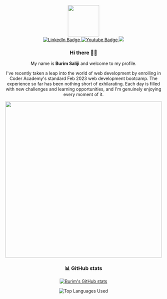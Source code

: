 [I believe in center aligned 🤲]: #

<div align="center">
  
[this is for the picture]: #	
<div id="header">
<img src="https://media.giphy.com/media/M9gbBd9nbDrOTu1Mqx/giphy.gif" width="100"/>
</div>
  
[badges i got it from shields.io ... anyone can copy and paste the link and change the parameters to test out, atleast thats how i did it]: #  
<div id="badges">
<a href="(https://www.linkedin.com/in/burim-saliji-0734b6277/)">
  <img src="https://img.shields.io/badge/LinkedIn-blue?style=for-the-badge&logo=linkedin&logoColor=white" alt="LinkedIn Badge"/>
</a>

<a href="buz.saliji@gmail.com">
  <img src="https://img.shields.io/badge/Gmail-white?style=for-the-badge&logo=gmail&logoColor=red" alt="Youtube Badge"/>
</a>
<a href="(https://www.facebook.com/profile.php?id=1634557282)">
  <img src="https://img.shields.io/badge/Facebook-1877F2?style=for-the-badge&logo=facebook&logoColor=white"/>
</a>
</div>


### Hi there 👋🎉

My name is **Burim Saliji** and welcome to my profile.

I've recently taken a leap into the world of web development by enrolling in Coder Academy's standard Feb 2023 web development bootcamp. The experience so far has been nothing short of exhilarating. Each day is filled with new challenges and learning opportunities, and I'm genuinely enjoying every moment of it.

<img src="https://media.giphy.com/media/L8K62iTDkzGX6/giphy.gif" width="500" />
  


### :bar_chart: GitHub stats

[i got this from a github repo: anuraghazra/github-readme-stats it was nice actually big shoutout to him]: #

[![Burim's GitHub stats](https://github-readme-stats.vercel.app/api?username=BuzSaliji&count_private=true&show_icons=true&theme=dark)](https://github.com/BuzSaliji/github-readme-stats)

![Top Languages Used](https://github-readme-stats.vercel.app/api/top-langs/?username=BuzSaliji&show_icons=true&theme=dark)

 
</div>
